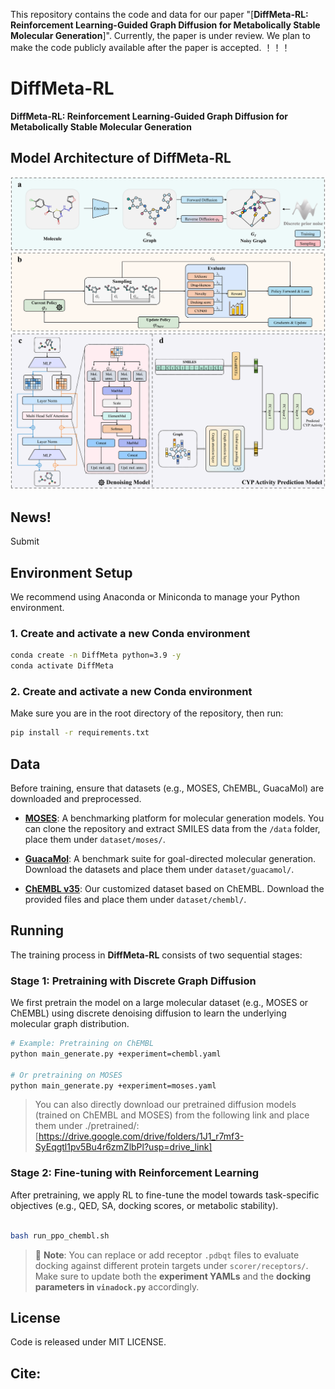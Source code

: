 
This repository contains the code and data for our paper "[**DiffMeta-RL: Reinforcement Learning-Guided Graph Diffusion for Metabolically Stable Molecular Generation**]". Currently, the paper is under review. We plan to make the code publicly available after the paper is accepted.  ！！！


# DiffMeta-RL

**DiffMeta-RL: Reinforcement Learning-Guided Graph Diffusion for Metabolically Stable Molecular Generation**





## Model Architecture of DiffMeta-RL

<p align="center">
  <img src="image/Framework.png" width="600"/>
</p>


## News!

Submit

## Environment Setup

We recommend using Anaconda or Miniconda to manage your Python environment.

### 1. Create and activate a new Conda environment

```bash
conda create -n DiffMeta python=3.9 -y
conda activate DiffMeta
```


### 2. Create and activate a new Conda environment

Make sure you are in the root directory of the repository, then run:

```bash
pip install -r requirements.txt
```


## Data


Before training, ensure that datasets (e.g., MOSES, ChEMBL, GuacaMol) are downloaded and preprocessed.


- **[MOSES](https://github.com/molecularsets/moses)**: A benchmarking platform for molecular generation models. You can clone the repository and extract SMILES data from the `/data` folder, place them under `dataset/moses/`.

- **[GuacaMol](https://github.com/BenevolentAI/guacamol)**: A benchmark suite for goal-directed molecular generation. Download the datasets and place them under `dataset/guacamol/`.

- **[ChEMBL v35](https://drive.google.com/drive/folders/15k0v46YiSRE-Cs7aTBgwbB_uh4UTXEbN?usp=drive_link)**: Our customized dataset based on ChEMBL. Download the provided files and place them under `dataset/chembl/`.







## Running

The training process in **DiffMeta-RL** consists of two sequential stages:

### Stage 1: Pretraining with Discrete Graph Diffusion

We first pretrain the model on a large molecular dataset (e.g., MOSES or ChEMBL) using discrete denoising diffusion to learn the underlying molecular graph distribution.

```bash
# Example: Pretraining on ChEMBL
python main_generate.py +experiment=chembl.yaml

# Or pretraining on MOSES
python main_generate.py +experiment=moses.yaml
```
>You can also directly download our pretrained diffusion models (trained on ChEMBL and MOSES) from the following link and place them under ./pretrained/: [https://drive.google.com/drive/folders/1J1_r7mf3-SyEqgtl1pv5Bu4r6zmZlbPl?usp=drive_link]

### Stage 2: Fine-tuning with Reinforcement Learning 

After pretraining, we apply RL to fine-tune the model towards task-specific objectives (e.g., QED, SA, docking scores, or metabolic stability).

```bash

bash run_ppo_chembl.sh

```

> 🔧 **Note**: You can replace or add receptor `.pdbqt` files to evaluate docking against different protein targets under `scorer/receptors/`.  
> Make sure to update both the **experiment YAMLs** and the **docking parameters in `vinadock.py`** accordingly.




## License
Code is released under MIT LICENSE.


## Cite:








